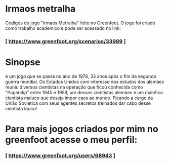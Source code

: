 # Irmaos metralha
Codigos do jogo "Irmaos Metralha" feito no Greenfoot. O jogo foi criado como trabalho academico e pode ser acessado no link:
### [ https://www.greenfoot.org/scenarios/33989 ]

# Sinopse
é um jogo que se passa no ano de 1978, 33 anos após o fim da segunda guerra mundial. Os Estados Unidos com interesse nos estudos dos alemães reuniu diversos cientistas na operação que ficou conhecida como "Paperclip" entre 1945 e 1959, um desses cientistas alemães é um malefico cientista maluco que deseja impor caos ao mundo. Ficando a cargo da União Sovietica com seus agentes secretos treinados dar cabo desse cientista louco!

# Para mais jogos criados por mim no greenfoot acesse o meu perfil:
### [ https://www.greenfoot.org/users/68943 ]
